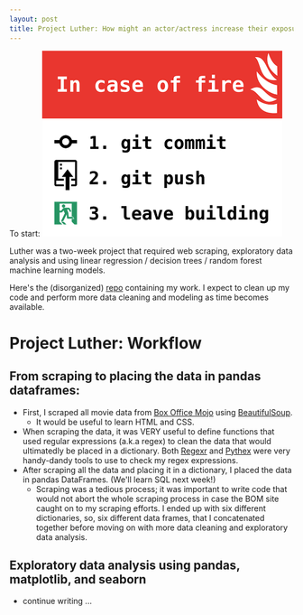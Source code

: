 ```yaml
---
layout: post
title: Project Luther: How might an actor/actress increase their exposure?
---
```


To start: 
![Important lesson](images/oct_7_2016/in_case_of_fire.png)

Luther was a two-week project that required web scraping, exploratory data analysis and using linear regression / decision trees / random forest machine learning models. 

Here's the (disorganized) [repo](https://github.com/karmacelina/Luther_v0) containing my work. I expect to clean up my code and perform more data cleaning and modeling as time becomes available. 

# Project Luther: Workflow

## From scraping to placing the data in pandas dataframes: 

* First, I scraped all movie data from [Box Office Mojo](http://www.boxofficemojo.com/) using [BeautifulSoup](https://www.crummy.com/software/BeautifulSoup/). 
	* It would be useful to learn HTML and CSS. 
* When scraping the data, it was VERY useful to define functions that used regular expressions (a.k.a regex) to clean the data that would ultimatedly be placed in a dictionary. Both [Regexr](http://regexr.com/) and [Pythex](http://pythex.org/) were very handy-dandy tools to use to check my regex expressions.  
* After scraping all the data and placing it in a dictionary, I placed the data in pandas DataFrames. (We'll learn SQL next week!)
	* Scraping was a tedious process; it was important to write code that would not abort the whole scraping process in case the BOM site caught on to my scraping efforts. I ended up with six different dictionaries, so, six different data frames, that I concatenated together before moving on with more data cleaning and exploratory data analysis. 

## Exploratory data analysis using pandas, matplotlib, and seaborn

* continue writing ... 
 